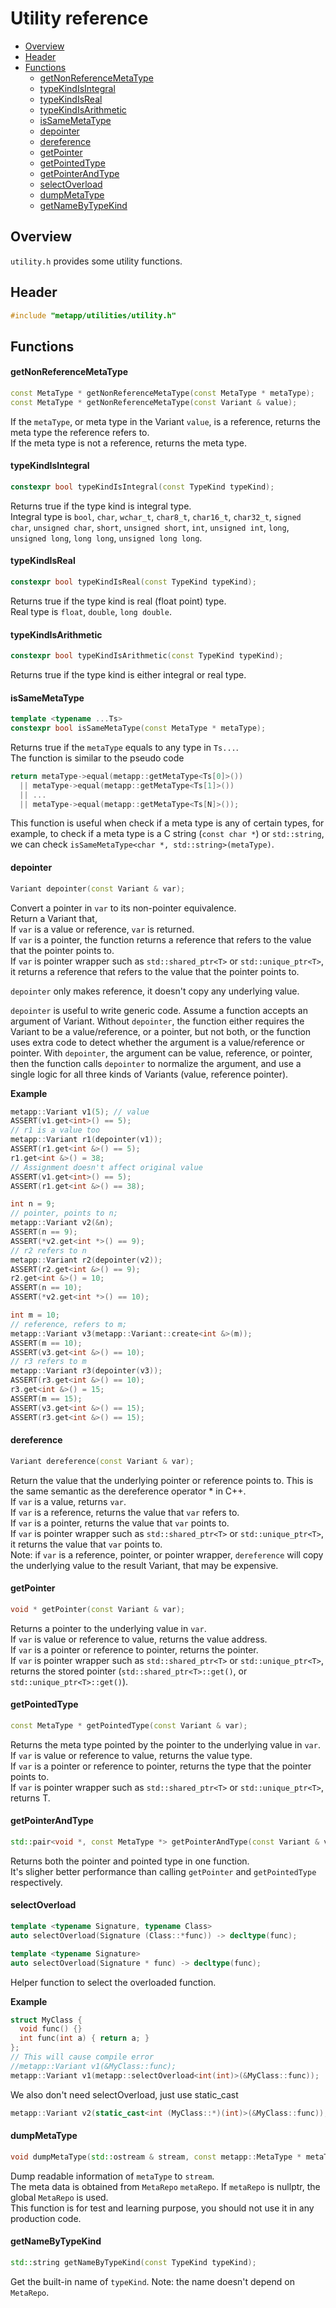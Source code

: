 [//]: # (Auto generated file, don't modify this file.)

# Utility reference
<!--begintoc-->
* [Overview](#a2_1)
* [Header](#a2_2)
* [Functions](#a2_3)
  * [getNonReferenceMetaType](#a4_1)
  * [typeKindIsIntegral](#a4_2)
  * [typeKindIsReal](#a4_3)
  * [typeKindIsArithmetic](#a4_4)
  * [isSameMetaType](#a4_5)
  * [depointer](#a4_6)
  * [dereference](#a4_7)
  * [getPointer](#a4_8)
  * [getPointedType](#a4_9)
  * [getPointerAndType](#a4_10)
  * [selectOverload](#a4_11)
  * [dumpMetaType](#a4_12)
  * [getNameByTypeKind](#a4_13)
<!--endtoc-->

<a id="a2_1"></a>
## Overview

`utility.h` provides some utility functions.

<a id="a2_2"></a>
## Header

```c++
#include "metapp/utilities/utility.h"
```

<a id="a2_3"></a>
## Functions

<a id="a4_1"></a>
#### getNonReferenceMetaType

```c++
const MetaType * getNonReferenceMetaType(const MetaType * metaType);
const MetaType * getNonReferenceMetaType(const Variant & value);
```

If the `metaType`, or meta type in the Variant `value`, is a reference, returns the meta type the reference refers to.  
If the meta type is not a reference, returns the meta type.

<a id="a4_2"></a>
#### typeKindIsIntegral

```c++
constexpr bool typeKindIsIntegral(const TypeKind typeKind);
```

Returns true if the type kind is integral type.  
Integral type is `bool`, `char`, `wchar_t`, `char8_t`, `char16_t`, `char32_t`, `signed char`, `unsigned char`,
`short`, `unsigned short`, `int`, `unsigned int`, `long`, `unsigned long`, `long long`, `unsigned long long`.

<a id="a4_3"></a>
#### typeKindIsReal

```c++
constexpr bool typeKindIsReal(const TypeKind typeKind);
```

Returns true if the type kind is real (float point) type.  
Real type is `float`, `double`, `long double`.

<a id="a4_4"></a>
#### typeKindIsArithmetic

```c++
constexpr bool typeKindIsArithmetic(const TypeKind typeKind);
```

Returns true if the type kind is either integral or real type.  

<a id="a4_5"></a>
#### isSameMetaType

```c++
template <typename ...Ts>
constexpr bool isSameMetaType(const MetaType * metaType);
```

Returns true if the `metaType` equals to any type in `Ts...`.  
The function is similar to the pseudo code  

```c++
return metaType->equal(metapp::getMetaType<Ts[0]>())
  || metaType->equal(metapp::getMetaType<Ts[1]>())
  || ...
  || metaType->equal(metapp::getMetaType<Ts[N]>());
```

This function is useful when check if a meta type is any of certain types,
for example, to check if a meta type is a C string (`const char *`) or `std::string`,
we can check `isSameMetaType<char *, std::string>(metaType)`.

<a id="a4_6"></a>
#### depointer
```c++
Variant depointer(const Variant & var);
```
Convert a pointer in `var` to its non-pointer equivalence.  
Return a Variant that,  
If `var` is a value or reference, `var` is returned.  
If `var` is a pointer, the function returns a reference that refers to the value that the pointer points to.  
If `var` is pointer wrapper such as `std::shared_ptr<T>` or `std::unique_ptr<T>`,
it returns a reference that refers to the value that the pointer points to.  

`depointer` only makes reference, it doesn't copy any underlying value.  

`depointer` is useful to write generic code. Assume a function accepts an argument of Variant.
Without `depointer`, the function either requires the Variant to be a value/reference, or a pointer,
but not both, or the function uses extra code to detect whether the argument is a value/reference or pointer.
With `depointer`, the argument can be value, reference, or pointer, then the function calls `depointer`
to normalize the argument, and use a single logic for all three kinds of Variants (value, reference pointer).

**Example**  

```c++
metapp::Variant v1(5); // value
ASSERT(v1.get<int>() == 5);
// r1 is a value too
metapp::Variant r1(depointer(v1));
ASSERT(r1.get<int &>() == 5);
r1.get<int &>() = 38;
// Assignment doesn't affect original value
ASSERT(v1.get<int>() == 5);
ASSERT(r1.get<int &>() == 38);

int n = 9;
// pointer, points to n;
metapp::Variant v2(&n);
ASSERT(n == 9);
ASSERT(*v2.get<int *>() == 9);
// r2 refers to n
metapp::Variant r2(depointer(v2)); 
ASSERT(r2.get<int &>() == 9);
r2.get<int &>() = 10;
ASSERT(n == 10);
ASSERT(*v2.get<int *>() == 10);

int m = 10;
// reference, refers to m;
metapp::Variant v3(metapp::Variant::create<int &>(m));
ASSERT(m == 10);
ASSERT(v3.get<int &>() == 10);
// r3 refers to m
metapp::Variant r3(depointer(v3)); 
ASSERT(r3.get<int &>() == 10);
r3.get<int &>() = 15;
ASSERT(m == 15);
ASSERT(v3.get<int &>() == 15);
ASSERT(r3.get<int &>() == 15);
```

<a id="a4_7"></a>
#### dereference
```c++
Variant dereference(const Variant & var);
```
Return the value that the underlying pointer or reference points to.
This is the same semantic as the dereference operator * in C++.  
If `var` is a value, returns `var`.  
If `var` is a reference, returns the value that `var` refers to.  
If `var` is a pointer, returns the value that `var` points to.  
If `var` is pointer wrapper such as `std::shared_ptr<T>` or `std::unique_ptr<T>`,
it returns the value that `var` points to.  
Note: if `var` is a reference, pointer, or pointer wrapper, `dereference` will copy the underlying value to the result Variant,
that may be expensive.  

<a id="a4_8"></a>
#### getPointer

```c++
void * getPointer(const Variant & var);
```

Returns a pointer to the underlying value in `var`.  
If `var` is value or reference to value, returns the value address.  
If `var` is a pointer or reference to pointer, returns the pointer.  
If `var` is pointer wrapper such as `std::shared_ptr<T>` or `std::unique_ptr<T>`,
returns the stored pointer (`std::shared_ptr<T>::get()`, or `std::unique_ptr<T>::get()`).  

<a id="a4_9"></a>
#### getPointedType

```c++
const MetaType * getPointedType(const Variant & var);
```

Returns the meta type pointed by the pointer to the underlying value in `var`.  
If `var` is value or reference to value, returns the value type.  
If `var` is a pointer or reference to pointer, returns the type that the pointer points to.  
If `var` is pointer wrapper such as `std::shared_ptr<T>` or `std::unique_ptr<T>`, returns T.  

<a id="a4_10"></a>
#### getPointerAndType

```c++
std::pair<void *, const MetaType *> getPointerAndType(const Variant & var);
```

Returns both the pointer and pointed type in one function.  
It's sligher better performance than calling `getPointer` and `getPointedType` respectively.  

<a id="a4_11"></a>
#### selectOverload

```c++
template <typename Signature, typename Class>
auto selectOverload(Signature (Class::*func)) -> decltype(func);

template <typename Signature>
auto selectOverload(Signature * func) -> decltype(func);
```

Helper function to select the overloaded function.

**Example**  

```c++
struct MyClass {
  void func() {}
  int func(int a) { return a; }
};
// This will cause compile error
//metapp::Variant v1(&MyClass::func);
metapp::Variant v1(metapp::selectOverload<int(int)>(&MyClass::func));
```

We also don't need selectOverload, just use static_cast

```c++
metapp::Variant v2(static_cast<int (MyClass::*)(int)>(&MyClass::func));
```

<a id="a4_12"></a>
#### dumpMetaType

```c++
void dumpMetaType(std::ostream & stream, const metapp::MetaType * metaType, const MetaRepo * metaRepo = nullptr);
```

Dump readable information of `metaType` to `stream`.  
The meta data is obtained from `MetaRepo` `metaRepo`. If `metaRepo` is nullptr, the global `MetaRepo` is used.  
This function is for test and learning purpose, you should not use it in any production code.  

<a id="a4_13"></a>
#### getNameByTypeKind

```c++
std::string getNameByTypeKind(const TypeKind typeKind);
```

Get the built-in name of `typeKind`. Note: the name doesn't depend on `MetaRepo`.
